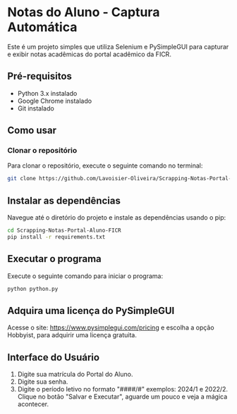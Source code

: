 # Notas do Aluno - Captura Automática

Este é um projeto simples que utiliza Selenium e PySimpleGUI para capturar e exibir notas acadêmicas do portal acadêmico da FICR.

## Pré-requisitos

- Python 3.x instalado
- Google Chrome instalado
- Git instalado

## Como usar

### Clonar o repositório

Para clonar o repositório, execute o seguinte comando no terminal:

```bash
git clone https://github.com/Lavoisier-Oliveira/Scrapping-Notas-Portal-Aluno-FICR.git
```

## Instalar as dependências
Navegue até o diretório do projeto e instale as dependências usando o pip:

```bash
cd Scrapping-Notas-Portal-Aluno-FICR
pip install -r requirements.txt
```

## Executar o programa
Execute o seguinte comando para iniciar o programa:
```bash
python python.py
```

## Adquira uma licença do PySimpleGUI
Acesse o site: https://www.pysimplegui.com/pricing e escolha a opção Hobbyist, para adquirir uma licença gratuita.  

## Interface do Usuário

1. Digite sua matrícula do Portal do Aluno.
2. Digite sua senha.
3. Digite o período letivo no formato "####/#" exemplos: 2024/1 e 2022/2.
Clique no botão "Salvar e Executar", aguarde um pouco e veja a mágica acontecer.
